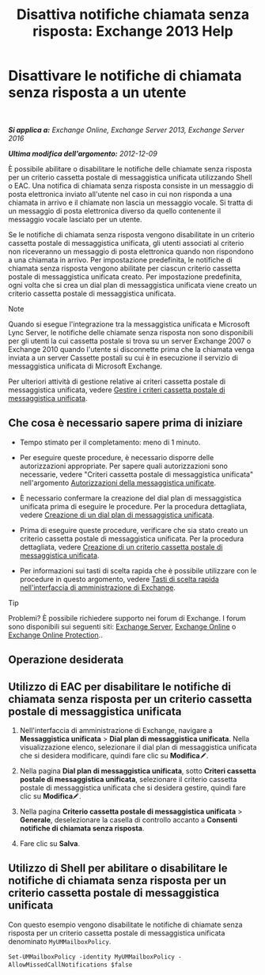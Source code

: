 ﻿---
title: 'Disattiva notifiche chiamata senza risposta: Exchange 2013 Help'
TOCTitle: Disattivare le notifiche di chiamata senza risposta a un utente
ms:assetid: e54937d5-3074-454f-b561-e601fecfc6ad
ms:mtpsurl: https://technet.microsoft.com/it-it/library/JJ673570(v=EXCHG.150)
ms:contentKeyID: 52057341
ms.date: 05/22/2018
mtps_version: v=EXCHG.150
ms.translationtype: MT
---

# Disattivare le notifiche di chiamata senza risposta a un utente

 

_**Si applica a:** Exchange Online, Exchange Server 2013, Exchange Server 2016_

_**Ultima modifica dell'argomento:** 2012-12-09_

È possibile abilitare o disabilitare le notifiche delle chiamate senza risposta per un criterio cassetta postale di messaggistica unificata utilizzando Shell o EAC. Una notifica di chiamata senza risposta consiste in un messaggio di posta elettronica inviato all'utente nel caso in cui non risponda a una chiamata in arrivo e il chiamate non lascia un messaggio vocale. Si tratta di un messaggio di posta elettronica diverso da quello contenente il messaggio vocale lasciato per un utente.

Se le notifiche di chiamata senza risposta vengono disabilitate in un criterio cassetta postale di messaggistica unificata, gli utenti associati al criterio non riceveranno un messaggio di posta elettronica quando non rispondono a una chiamata in arrivo. Per impostazione predefinita, le notifiche di chiamata senza risposta vengono abilitate per ciascun criterio cassetta postale di messaggistica unificata creato. Per impostazione predefinita, ogni volta che si crea un dial plan di messaggistica unificata viene creato un criterio cassetta postale di messaggistica unificata.


> [!NOTE]
> Quando si esegue l'integrazione tra la messaggistica unificata e Microsoft Lync Server, le notifiche delle chiamate senza risposta non sono disponibili per gli utenti la cui cassetta postale si trova su un server Exchange 2007 o Exchange 2010 quando l'utente si disconnette prima che la chiamata venga inviata a un server Cassette postali su cui è in esecuzione il servizio di messaggistica unificata di Microsoft Exchange.



Per ulteriori attività di gestione relative ai criteri cassetta postale di messaggistica unificata, vedere [Gestire i criteri cassetta postale di messaggistica unificata](manage-a-um-mailbox-policy-exchange-2013-help.md).

## Che cosa è necessario sapere prima di iniziare

  - Tempo stimato per il completamento: meno di 1 minuto.

  - Per eseguire queste procedure, è necessario disporre delle autorizzazioni appropriate. Per sapere quali autorizzazioni sono necessarie, vedere "Criteri cassetta postale di messaggistica unificata" nell'argomento [Autorizzazioni della messaggistica unificate](unified-messaging-permissions-exchange-2013-help.md).

  - È necessario confermare la creazione del dial plan di messaggistica unificata prima di eseguire le procedure. Per la procedura dettagliata, vedere [Creazione di un dial plan di messaggistica unificata](create-a-um-dial-plan-exchange-2013-help.md).

  - Prima di eseguire queste procedure, verificare che sia stato creato un criterio cassetta postale di messaggistica unificata. Per la procedura dettagliata, vedere [Creazione di un criterio cassetta postale di messaggistica unificata](create-a-um-mailbox-policy-exchange-2013-help.md).

  - Per informazioni sui tasti di scelta rapida che è possibile utilizzare con le procedure in questo argomento, vedere [Tasti di scelta rapida nell'interfaccia di amministrazione di Exchange](keyboard-shortcuts-in-the-exchange-admin-center-exchange-online-protection-help.md).


> [!TIP]
> Problemi? È possibile richiedere supporto nei forum di Exchange. I forum sono disponibili sui seguenti siti: <A href="https://go.microsoft.com/fwlink/p/?linkid=60612">Exchange Server</A>, <A href="https://go.microsoft.com/fwlink/p/?linkid=267542">Exchange Online</A> o <A href="https://go.microsoft.com/fwlink/p/?linkid=285351">Exchange Online Protection</A>..



## Operazione desiderata

## Utilizzo di EAC per disabilitare le notifiche di chiamata senza risposta per un criterio cassetta postale di messaggistica unificata

1.  Nell'interfaccia di amministrazione di Exchange, navigare a **Messaggistica unificata** \> **Dial plan di messaggistica unificata**. Nella visualizzazione elenco, selezionare il dial plan di messaggistica unificata che si desidera modificare, quindi fare clic su **Modifica**![Icona Modifica](images/JJ218640.6f53ccb2-1f13-4c02-bea0-30690e6ea71d(EXCHG.150).gif "Icona Modifica").

2.  Nella pagina **Dial plan di messaggistica unificata**, sotto **Criteri cassetta postale di messaggistica unificata**, selezionare il criterio cassetta postale di messaggistica unificata che si desidera gestire, quindi fare clic su **Modifica**![Icona Modifica](images/JJ218640.6f53ccb2-1f13-4c02-bea0-30690e6ea71d(EXCHG.150).gif "Icona Modifica").

3.  Nella pagina **Criterio cassetta postale di messaggistica unificata** \> **Generale**, deselezionare la casella di controllo accanto a **Consenti notifiche di chiamata senza risposta**.

4.  Fare clic su **Salva**.

## Utilizzo di Shell per abilitare o disabilitare le notifiche di chiamata senza risposta per un criterio cassetta postale di messaggistica unificata

Con questo esempio vengono disabilitate le notifiche di chiamate senza risposta per un criterio cassetta postale di messaggistica unificata denominato `MyUMMailboxPolicy`.

    Set-UMMailboxPolicy -identity MyUMMailboxPolicy -AllowMissedCallNotifications $false

